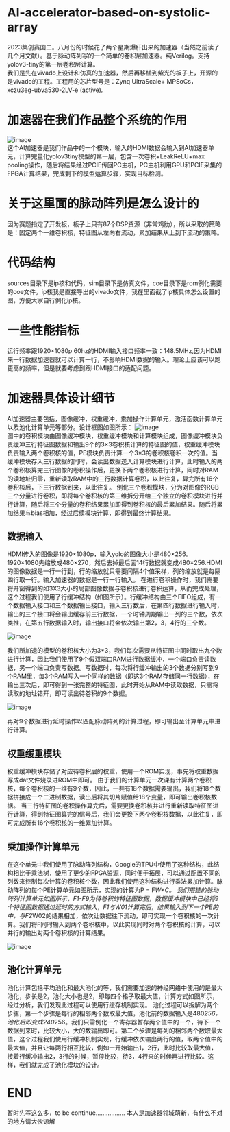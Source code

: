 # AI-accelerator-based-on-systolic-array
2023集创赛国二。八月份的时候花了两个星期爆肝出来的加速器（当然之前读了几个月文献）。基于脉动阵列写的一个简单的卷积层加速器。纯Verilog。支持yolov3-tiny的第一层卷积层计算。  
我们是先在vivado上设计和仿真的加速器，然后再移植到紫光的板子上，开源的是vivado的工程。工程用的芯片型号是：Zynq UltraScale+ MPSoCs，xczu3eg-ubva530-2LV-e (active)。
# 加速器在我们作品整个系统的作用
![image](https://github.com/odin2985/AI-accerator-based-on-systolic/assets/75004653/10ae2238-bd6b-4936-9ee7-ad46464fcef3)  
这个AI加速器是我们作品中的一个模块，输入的HDMI数据会输入到AI加速器单元，计算完量化yolov3tiny模型的第一层，包含一次卷积+LeakReLU+max pooling操作，随后将结果经过PCIE传回PC主机，PC主机利用GPU和PCIE采集的FPGA计算结果，完成剩下的模型运算步骤，实现目标检测。
# 关于这里面的脉动阵列是怎么设计的
因为赛题指定了开发板，板子上只有87个DSP资源（非常鸡肋），所以采取的策略是：固定两个一维卷积核，特征图从左向右流动，累加结果从上到下流动的策略。
# 代码结构
sources目录下是ip核和代码，sim目录下是仿真文件，coe目录下是rom例化需要的coe文件。ip核我是直接导出的vivado文件，我在里面截了ip核具体怎么设置的图，方便大家自行例化ip核。
# 一些性能指标
运行频率跟1920×1080p 60hz的HDMI输入接口频率一致：148.5MHz,因为HDMI来一行数据加速器就可以计算一行，不影响HDMI数据的输入。理论上应该可以跑更高的频率，但是就要考虑到跟HDMI接口的适配问题。
# 加速器具体设计细节
AI加速器主要包括，图像缓冲，权重缓冲，乘加操作计算单元，激活函数计算单元以及池化计算单元等部分。设计框图如图所示：
![image](https://github.com/odin2985/AI-accerator-based-on-systolic/assets/75004653/cc61ed47-8035-47d7-9df7-1be32338c7fb)  
图中的卷积模块由图像缓冲模块，权重缓冲模块和计算模块组成，图像缓冲模块负责缓冲三行特征图数据和输出9个的3×3卷积核计算的特征图的值，权重缓冲模块负责输入两个卷积核的值，PE模块负责计算一个3×3的卷积核卷积一次的值。当缓冲模块存入三行数据的同时，会读出数据送入计算模块进行计算，此时输入的两个卷积核算完三行图像的卷积操作后，更换下两个卷积核进行计算，同时对RAM的读地址归零，重新读取RAM中的三行数据计算卷积，以此往复，算完所有16个卷积核后，下三行数据到来，以此往复。
例化三个卷积模块，分为对图像的RGB三个分量进行卷积，即将每个卷积核的第三维拆分开给三个独立的卷积模块进行并行计算，随后将三个分量的卷积结果累加即得到卷积核的最后累加结果。随后将累加结果与bias相加，经过后续模块计算，即得到最终计算结果。
## 数据输入
HDMI传入的图像是1920×1080p，输入yolo的图像大小是480×256。1920×1080先缩放成480×270，然后去掉最后面14行数据就变成480×256.HDMI的图像数据是一行一行到，行的缩放就只需要间隔4个值采样，列的缩放就是每隔四行取一行。输入加速器的数据是一行一行输入。
在进行卷积操作时，我们需要将开窗得到的如3X3大小的局部图像数据与卷积核进行卷积运算，从而完成处理，这个过程我们使用了行缓冲结构（如图所示）。行缓冲结构由三个FIFO组成，有一个数据输入接口和三个数据输出接口，输入三行数后，在第四行数据进行输入时，输出的三个接口将会输出缓存前三行数据，一个时钟周期输出一列的三个数，依次类推，在第五行数据输入时，输出接口将会依次输出第2，3，4行的三个数。

![image](https://github.com/odin2985/AI-accerator-based-on-systolic/assets/75004653/0fd034f1-fecb-4c11-a093-a4d70bf0cd99)  

我们所加速的模型的卷积核大小为3*3，我们每次需要从特征图中同时取出九个数进行计算，因此我们使用了9个假双端口RAM进行数据缓冲，一个端口负责读数据，另一个端口负责写数据。写数据时，每次将行缓冲输出的3个数据分别写到9个RAM里，每3个RAM写入一个同样的数据（即这3个RAM存储同一行数据），在输出三次后，即可得到一张完整的特征图，此时开始从RAM中读取数据，只需将读取的地址错开，即可读出待卷积的9个数据。

![image](https://github.com/odin2985/AI-accerator-based-on-systolic/assets/75004653/e7713776-fe73-48d8-ae08-7205c61f7505)  

再对9个数据进行延时操作以匹配脉动阵列的计算过程，即可输出至计算单元中进行计算。
## 权重缓重模块
权重缓冲模块存储了对应待卷积层的权重，使用一个ROM实现，事先将权重数据写成dat文件烧录进ROM中即可。
由于我们的计算单元一次课有计算两个卷积核，每个卷积核的一维有9个数，因此，一共有18个数据需要输出，我们将18个数据拼接成一个二进制数据，读出后将其切片赋值给18个变量，即可输出卷积核数据。
当三行特征图的卷积操作算完后，需要更换卷积核并进行重新读取特征图进行计算，得到特征图算完的信号后，我们会更换下两个卷积核数据，以此往复，即可完成所有16个卷积核的一维累加计算。
## 乘加操作计算单元
在这个单元中我们使用了脉动阵列结构，Google的TPU中使用了这种结构，此结构相比于乘法树，使用了更少的FPGA资源，同时便于拓展，可以通过配置不同的列数来控制每次计算的卷积核个数，因此我们使用这种结构进行乘法累加计算。脉动阵列的每个PE计算单元如图所示，实现的计算为P = F*W+C。
我们搭建的脉动阵列计算单元如图所示，F1-F9为待卷积的特征图数据，数据缓冲模块中已经将9个特征图数据通过延时的方式输入，F1与W01计算完后，结果输入到下一个PE的中，与F2*W02的结果相加，依次让数据往下流动，即可实现一个卷积核的一次计算。我们将F同时输入到两个卷积核中，以此实现同时对两个卷积核的计算，可以并行的输出对两个卷积核的计算结果。

![image](https://github.com/odin2985/AI-accerator-based-on-systolic/assets/75004653/0fae9ed7-dfe7-46dc-a830-92289224820c)  

## 池化计算单元
池化计算包括平均池化和最大池化的等，我们需要加速的神经网络中使用的是最大池化，步长是2，池化大小也是2，即每四个格子取最大值，计算方式如图所示，经过分析，我们发现此过程可以使用行缓存机制实现。
池化过程可以拆解为两个步骤，第一个步骤是每行的相邻两个数取最大值，池化前的数据输入是480*256，池化后即变成240*256。我们只需例化一个寄存器暂存两个值中的一个，待下一个数据到来时，比较大小，大的数输出即可。第二个步骤是每列的相邻两个数取最大值，这个过程我们使用行缓冲机制实现，行缓冲依次输出两行的值，取两个值中的最大值，并且让每两行相互比较，例如一开始输出1，2行，此时比较取最大值，接着行缓冲输出2，3行的时候，暂停比较，待3，4行来的时候再进行比较。这样，我们就完成了池化模块的设计。
# END
暂时先写这么多，to be continue.................
本人是加速器领域萌新，有什么不对的地方请大伙谅解
